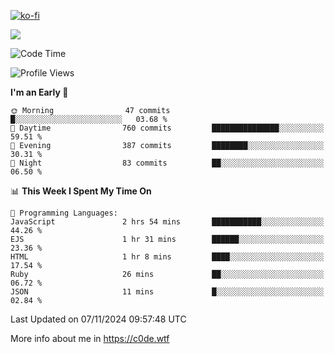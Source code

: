 [![ko-fi](https://ko-fi.com/img/githubbutton_sm.svg)](https://ko-fi.com/Z8Z4Y2LKX)

<a href="https://wakatime.com"><img src="https://wakatime.com/share/@c0dezin/b7f18a7c-ab3a-40b8-8bc7-b1b7bf71f1d6.svg" /></a>

<!--START_SECTION:waka-->
![Code Time](http://img.shields.io/badge/Code%20Time-138%20hrs%2035%20mins-blue)

![Profile Views](http://img.shields.io/badge/Profile%20Views-0-blue)

**I'm an Early 🐤** 

```text
🌞 Morning                47 commits          █░░░░░░░░░░░░░░░░░░░░░░░░   03.68 % 
🌆 Daytime                760 commits         ███████████████░░░░░░░░░░   59.51 % 
🌃 Evening                387 commits         ████████░░░░░░░░░░░░░░░░░   30.31 % 
🌙 Night                  83 commits          ██░░░░░░░░░░░░░░░░░░░░░░░   06.50 % 
```


📊 **This Week I Spent My Time On** 

```text
💬 Programming Languages: 
JavaScript               2 hrs 54 mins       ███████████░░░░░░░░░░░░░░   44.26 % 
EJS                      1 hr 31 mins        ██████░░░░░░░░░░░░░░░░░░░   23.36 % 
HTML                     1 hr 8 mins         ████░░░░░░░░░░░░░░░░░░░░░   17.54 % 
Ruby                     26 mins             ██░░░░░░░░░░░░░░░░░░░░░░░   06.72 % 
JSON                     11 mins             █░░░░░░░░░░░░░░░░░░░░░░░░   02.84 % 
```


 Last Updated on 07/11/2024 09:57:48 UTC
<!--END_SECTION:waka-->

More info about me in https://c0de.wtf
